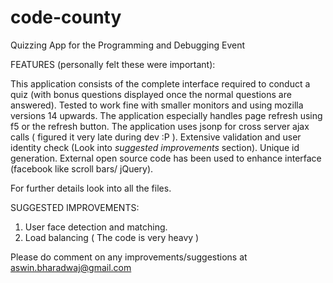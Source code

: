 code-county
===========

Quizzing App for the Programming and Debugging Event

FEATURES (personally felt these were important):

This application consists of the complete interface required to conduct a quiz (with bonus questions displayed once the normal questions are answered).
Tested to work fine with smaller monitors and using mozilla versions 14 upwards.
The application especially handles page refresh using f5 or the refresh button.
The application uses jsonp for cross server ajax calls ( figured it very late during dev :P ).
Extensive validation and user identity check (Look into *suggested improvements* section).
Unique id generation.
External open source code has been used to enhance interface (facebook like scroll bars/ jQuery).

For further details look into all the files.

SUGGESTED IMPROVEMENTS:

1. User face detection and matching.
2. Load balancing ( The code is very heavy )

Please do comment on any improvements/suggestions at aswin.bharadwaj@gmail.com
